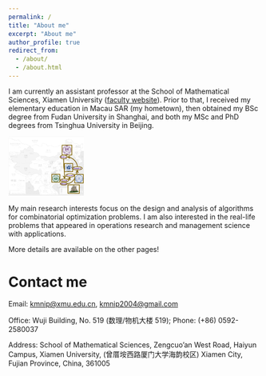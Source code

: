 ```yaml
---
permalink: /
title: "About me"
excerpt: "About me"
author_profile: true
redirect_from: 
  - /about/
  - /about.html
---
```


I am currently an assistant professor at the School of Mathematical Sciences, Xiamen University ([faculty website](https://math.xmu.edu.cn/info/1083/6957.htm)). Prior to that, I received my elementary education in Macau SAR (my hometown), then obtained my BSc degree from Fudan University in Shanghai, and both my MSc and PhD degrees from Tsinghua University in Beijing.

<!--![](../homepage_material/map.jpg)-->

<img src="../photo/map.png" width=30% height=30%>

​My main research interests focus on the design and analysis of algorithms for combinatorial optimization problems. I am also interested in the real-life problems that appeared in operations research and management science with applications. 

More details are available on the other pages!

Contact me
======
Email: [kmnip@xmu.edu.cn](mailto:kmnip@xmu.edu.cn), [kmnip2004@gmail.com](mailto:kmnip2004@gmail)

Office: Wuji Building, No. 519 (数理/物机大楼 519); Phone: (+86) 0592-2580037

Address: School of Mathematical Sciences, Zengcuo’an West Road, Haiyun Campus, Xiamen University, (曾厝垵西路厦门大学海韵校区)
Xiamen City, Fujian Province, China, 361005
